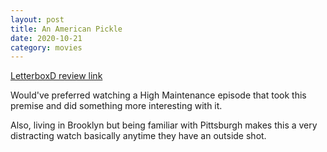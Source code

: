 ```yaml
---
layout: post
title: An American Pickle
date: 2020-10-21
category: movies
---
```

 
[LetterboxD review link](https://letterboxd.com/samarthbhaskar/film/an-american-pickle/)

Would've preferred watching a High Maintenance episode that took this premise and did something more interesting with it.

Also, living in Brooklyn but being familiar with Pittsburgh makes this a very distracting watch basically anytime they have an outside shot.